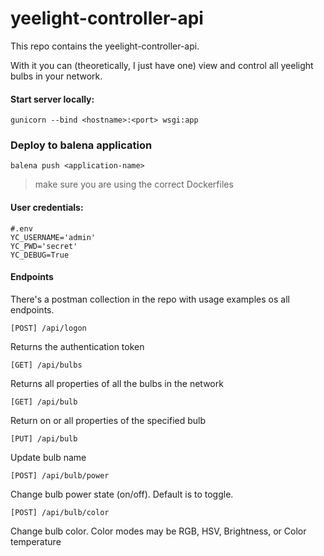 # yeelight-controller-api

This repo contains the yeelight-controller-api. 

With it you can (theoretically, I just have one) view and control all yeelight bulbs in your network. 

#### Start server locally:
    
    gunicorn --bind <hostname>:<port> wsgi:app
    
### Deploy to balena application

    balena push <application-name>

> make sure you are using the correct Dockerfiles    

#### User credentials:

    #.env 
    YC_USERNAME='admin'
    YC_PWD='secret'
    YC_DEBUG=True

#### Endpoints
There's a postman collection in the repo with usage examples os all endpoints.

    [POST] /api/logon
Returns the authentication token
    
    [GET] /api/bulbs
Returns all properties of all the bulbs in the network
    
    [GET] /api/bulb
Return on or all properties of the specified bulb
    
    [PUT] /api/bulb
Update bulb name
    
    [POST] /api/bulb/power
Change bulb power state (on/off). Default is to toggle.
    
    [POST] /api/bulb/color
Change bulb color. Color modes may be RGB, HSV, Brightness, or Color temperature

